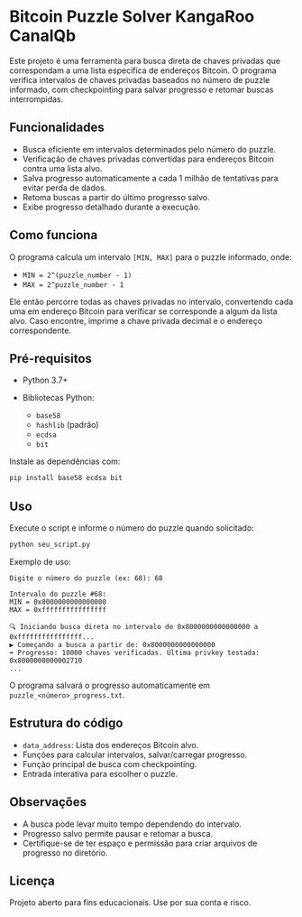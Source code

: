 # Bitcoin Puzzle Solver KangaRoo CanalQb

Este projeto é uma ferramenta para busca direta de chaves privadas que correspondam a uma lista específica de endereços Bitcoin. O programa verifica intervalos de chaves privadas baseados no número de puzzle informado, com checkpointing para salvar progresso e retomar buscas interrompidas.

## Funcionalidades

* Busca eficiente em intervalos determinados pelo número do puzzle.
* Verificação de chaves privadas convertidas para endereços Bitcoin contra uma lista alvo.
* Salva progresso automaticamente a cada 1 milhão de tentativas para evitar perda de dados.
* Retoma buscas a partir do último progresso salvo.
* Exibe progresso detalhado durante a execução.

## Como funciona

O programa calcula um intervalo `[MIN, MAX]` para o puzzle informado, onde:

* `MIN = 2^(puzzle_number - 1)`
* `MAX = 2^puzzle_number - 1`

Ele então percorre todas as chaves privadas no intervalo, convertendo cada uma em endereço Bitcoin para verificar se corresponde a algum da lista alvo. Caso encontre, imprime a chave privada decimal e o endereço correspondente.

## Pré-requisitos

* Python 3.7+
* Bibliotecas Python:

  * `base58`
  * `hashlib` (padrão)
  * `ecdsa`
  * `bit`

Instale as dependências com:

```bash
pip install base58 ecdsa bit
```

## Uso

Execute o script e informe o número do puzzle quando solicitado:

```bash
python seu_script.py
```

Exemplo de uso:

```
Digite o número do puzzle (ex: 68): 68

Intervalo do puzzle #68:
MIN = 0x8000000000000000
MAX = 0xffffffffffffffff

🔍 Iniciando busca direta no intervalo de 0x8000000000000000 a 0xffffffffffffffff...
▶️ Começando a busca a partir de: 0x8000000000000000
➡️ Progresso: 10000 chaves verificadas. Última privkey testada: 0x8000000000002710
...
```

O programa salvará o progresso automaticamente em `puzzle_<número>_progress.txt`.

## Estrutura do código

* `data_address`: Lista dos endereços Bitcoin alvo.
* Funções para calcular intervalos, salvar/carregar progresso.
* Função principal de busca com checkpointing.
* Entrada interativa para escolher o puzzle.

## Observações

* A busca pode levar muito tempo dependendo do intervalo.
* Progresso salvo permite pausar e retomar a busca.
* Certifique-se de ter espaço e permissão para criar arquivos de progresso no diretório.

## Licença

Projeto aberto para fins educacionais. Use por sua conta e risco. 
